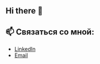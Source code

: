 ## Hi there 👋

<!--
**andrey30rus/andrey30rus** is a ✨ _special_ ✨ repository because its `README.md` (this file) appears on your GitHub profile.

Here are some ideas to get you started:
![Hello World Animation](https://media.giphy.com/media/xT9IgzoKnwFNmISR8I/giphy.gif)

- 🔭 I’m currently working on ...
- 🌱 I’m currently learning ...
- 👯 I’m looking to collaborate on ...
- 🤔 I’m looking for help with ...
- 💬 Ask me about ...
- 📫 How to reach me: ...
- 😄 Pronouns: ...
- ⚡ Fun fact: ...
-->
## 📫 Связаться со мной:
- [LinkedIn](ссылка)
- [Email](mailto:30rus.andrey@gmail.com)
